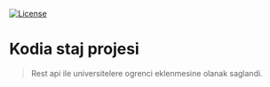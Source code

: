 
 [![License](http://img.shields.io/:license-mit-blue.svg?style=flat-square)](http://badges.mit-license.org)

# Kodia staj projesi

>Rest api ile universitelere ogrenci eklenmesine olanak saglandi.









